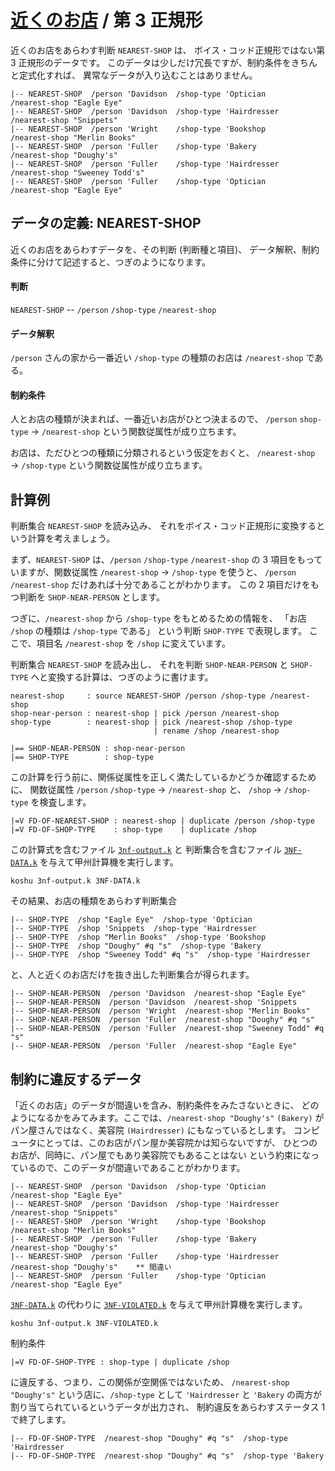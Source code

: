 # [近くのお店][top] / 第 3 正規形


近くのお店をあらわす判断 `NEAREST-SHOP` は、
ボイス・コッド正規形ではない第 3 正規形のデータです。
このデータは少しだけ冗長ですが、制約条件をきちんと定式化すれば、
異常なデータが入り込むことはありません。

    |-- NEAREST-SHOP  /person 'Davidson  /shop-type 'Optician     /nearest-shop "Eagle Eye"
    |-- NEAREST-SHOP  /person 'Davidson  /shop-type 'Hairdresser  /nearest-shop "Snippets"
    |-- NEAREST-SHOP  /person 'Wright    /shop-type 'Bookshop     /nearest-shop "Merlin Books"
    |-- NEAREST-SHOP  /person 'Fuller    /shop-type 'Bakery       /nearest-shop "Doughy's"
    |-- NEAREST-SHOP  /person 'Fuller    /shop-type 'Hairdresser  /nearest-shop "Sweeney Todd's"
    |-- NEAREST-SHOP  /person 'Fuller    /shop-type 'Optician     /nearest-shop "Eagle Eye"



## データの定義: NEAREST-SHOP

近くのお店をあらわすデータを、その判断 (判断種と項目)、
データ解釈、制約条件に分けて記述すると、つぎのようになります。


#### 判断

`NEAREST-SHOP` --
`/person` `/shop-type` `/nearest-shop`

#### データ解釈

`/person` さんの家から一番近い `/shop-type` の種類のお店は
`/nearest-shop` である。

#### 制約条件

人とお店の種類が決まれば、一番近いお店がひとつ決まるので、
`/person` `shop-type` → `/nearest-shop` という関数従属性が成り立ちます。

お店は、ただひとつの種類に分類されるという仮定をおくと、
`/nearest-shop` → `/shop-type` という関数従属性が成り立ちます。



## 計算例

判断集合 `NEAREST-SHOP` を読み込み、
それをボイス・コッド正規形に変換するという計算を考えましょう。

まず、`NEAREST-SHOP` は、`/person` `/shop-type` `/nearest-shop` の
3 項目をもっていますが、関数従属性 `/nearest-shop` → `/shop-type` を使うと、
`/person` `/nearest-shop` だけあれば十分であることがわかります。
この 2 項目だけをもつ判断を `SHOP-NEAR-PERSON` とします。

つぎに、`/nearest-shop` から `/shop-type` をもとめるための情報を、
「お店 `/shop` の種類は `/shop-type` である」
という判断 `SHOP-TYPE` で表現します。
ここで、項目名 `/nearest-shop` を `/shop` に変えています。

判断集合 `NEAREST-SHOP` を読み出し、
それを判断 `SHOP-NEAR-PERSON` と `SHOP-TYPE`
へと変換する計算は、つぎのように書けます。

    nearest-shop     : source NEAREST-SHOP /person /shop-type /nearest-shop
    shop-near-person : nearest-shop | pick /person /nearest-shop
    shop-type        : nearest-shop | pick /nearest-shop /shop-type 
                                    | rename /shop /nearest-shop

    |== SHOP-NEAR-PERSON : shop-near-person
    |== SHOP-TYPE        : shop-type 

この計算を行う前に、関係従属性を正しく満たしているかどうか確認するために、
関数従属性 `/person` `/shop-type` → `/nearest-shop` と、
`/shop` → `/shop-type` を検査します。

    |=V FD-OF-NEAREST-SHOP : nearest-shop | duplicate /person /shop-type
    |=V FD-OF-SHOP-TYPE    : shop-type    | duplicate /shop

この計算式を含むファイル [`3nf-output.k`][3nf-output] と
判断集合を含むファイル [`3NF-DATA.k`][3NF-DATA] を与えて甲州計算機を実行します。

    koshu 3nf-output.k 3NF-DATA.k

その結果、お店の種類をあらわす判断集合

    |-- SHOP-TYPE  /shop "Eagle Eye"  /shop-type 'Optician
    |-- SHOP-TYPE  /shop 'Snippets  /shop-type 'Hairdresser
    |-- SHOP-TYPE  /shop "Merlin Books"  /shop-type 'Bookshop
    |-- SHOP-TYPE  /shop "Doughy" #q "s"  /shop-type 'Bakery
    |-- SHOP-TYPE  /shop "Sweeney Todd" #q "s"  /shop-type 'Hairdresser

と、人と近くのお店だけを抜き出した判断集合が得られます。

    |-- SHOP-NEAR-PERSON  /person 'Davidson  /nearest-shop "Eagle Eye"
    |-- SHOP-NEAR-PERSON  /person 'Davidson  /nearest-shop 'Snippets
    |-- SHOP-NEAR-PERSON  /person 'Wright  /nearest-shop "Merlin Books"
    |-- SHOP-NEAR-PERSON  /person 'Fuller  /nearest-shop "Doughy" #q "s"
    |-- SHOP-NEAR-PERSON  /person 'Fuller  /nearest-shop "Sweeney Todd" #q "s"
    |-- SHOP-NEAR-PERSON  /person 'Fuller  /nearest-shop "Eagle Eye"



## 制約に違反するデータ

「近くのお店」のデータが間違いを含み、制約条件をみたさないときに、
どのようになるかをみてみます。ここでは、`/nearest-shop "Doughy's"` `(Bakery)`
がパン屋さんではなく、美容院 `(Hairdresser)` にもなっているとします。
コンピュータにとっては、このお店がパン屋か美容院かは知らないですが、
ひとつのお店が、同時に、パン屋でもあり美容院でもあることはない
という約束になっているので、このデータが間違いであることがわかります。

    |-- NEAREST-SHOP  /person 'Davidson  /shop-type 'Optician     /nearest-shop "Eagle Eye"
    |-- NEAREST-SHOP  /person 'Davidson  /shop-type 'Hairdresser  /nearest-shop "Snippets"
    |-- NEAREST-SHOP  /person 'Wright    /shop-type 'Bookshop     /nearest-shop "Merlin Books"
    |-- NEAREST-SHOP  /person 'Fuller    /shop-type 'Bakery       /nearest-shop "Doughy's"
    |-- NEAREST-SHOP  /person 'Fuller    /shop-type 'Hairdresser  /nearest-shop "Doughy's"    ** 間違い
    |-- NEAREST-SHOP  /person 'Fuller    /shop-type 'Optician     /nearest-shop "Eagle Eye"

[`3NF-DATA.k`][3NF-DATA] の代わりに
[`3NF-VIOLATED.k`][3NF-VIOLATED] を与えて甲州計算機を実行します。

    koshu 3nf-output.k 3NF-VIOLATED.k

制約条件

    |=V FD-OF-SHOP-TYPE : shop-type | duplicate /shop

に違反する、つまり、この関係が空関係ではないため、
`/nearest-shop "Doughy's"` という店に、`/shop-type` として
`'Hairdresser` と `'Bakery` の両方が割り当てられているというデータが出力され、
制約違反をあらわすステータス 1 で終了します。

    |-- FD-OF-SHOP-TYPE  /nearest-shop "Doughy" #q "s"  /shop-type 'Hairdresser
    |-- FD-OF-SHOP-TYPE  /nearest-shop "Doughy" #q "s"  /shop-type 'Bakery



[top]:           ..
[3NF-DATA]:      3NF-DATA.k
[3NF-VIOLATED]:  3NF-VIOLATED.k
[3nf-output]:    3nf-output.k

